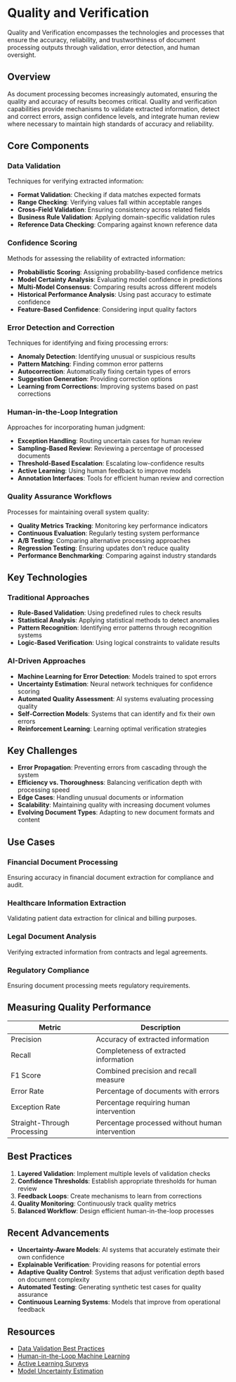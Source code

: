# Quality and Verification

Quality and Verification encompasses the technologies and processes that ensure the accuracy, reliability, and trustworthiness of document processing outputs through validation, error detection, and human oversight.

## Overview

As document processing becomes increasingly automated, ensuring the quality and accuracy of results becomes critical. Quality and verification capabilities provide mechanisms to validate extracted information, detect and correct errors, assign confidence levels, and integrate human review where necessary to maintain high standards of accuracy and reliability.

## Core Components

### Data Validation

Techniques for verifying extracted information:

- **Format Validation**: Checking if data matches expected formats
- **Range Checking**: Verifying values fall within acceptable ranges
- **Cross-Field Validation**: Ensuring consistency across related fields
- **Business Rule Validation**: Applying domain-specific validation rules
- **Reference Data Checking**: Comparing against known reference data

### Confidence Scoring

Methods for assessing the reliability of extracted information:

- **Probabilistic Scoring**: Assigning probability-based confidence metrics
- **Model Certainty Analysis**: Evaluating model confidence in predictions
- **Multi-Model Consensus**: Comparing results across different models
- **Historical Performance Analysis**: Using past accuracy to estimate confidence
- **Feature-Based Confidence**: Considering input quality factors

### Error Detection and Correction

Techniques for identifying and fixing processing errors:

- **Anomaly Detection**: Identifying unusual or suspicious results
- **Pattern Matching**: Finding common error patterns
- **Autocorrection**: Automatically fixing certain types of errors
- **Suggestion Generation**: Providing correction options
- **Learning from Corrections**: Improving systems based on past corrections

### Human-in-the-Loop Integration

Approaches for incorporating human judgment:

- **Exception Handling**: Routing uncertain cases for human review
- **Sampling-Based Review**: Reviewing a percentage of processed documents
- **Threshold-Based Escalation**: Escalating low-confidence results
- **Active Learning**: Using human feedback to improve models
- **Annotation Interfaces**: Tools for efficient human review and correction

### Quality Assurance Workflows

Processes for maintaining overall system quality:

- **Quality Metrics Tracking**: Monitoring key performance indicators
- **Continuous Evaluation**: Regularly testing system performance
- **A/B Testing**: Comparing alternative processing approaches
- **Regression Testing**: Ensuring updates don't reduce quality
- **Performance Benchmarking**: Comparing against industry standards

## Key Technologies

### Traditional Approaches

- **Rule-Based Validation**: Using predefined rules to check results
- **Statistical Analysis**: Applying statistical methods to detect anomalies
- **Pattern Recognition**: Identifying error patterns through recognition systems
- **Logic-Based Verification**: Using logical constraints to validate results

### AI-Driven Approaches

- **Machine Learning for Error Detection**: Models trained to spot errors
- **Uncertainty Estimation**: Neural network techniques for confidence scoring
- **Automated Quality Assessment**: AI systems evaluating processing quality
- **Self-Correction Models**: Systems that can identify and fix their own errors
- **Reinforcement Learning**: Learning optimal verification strategies

## Key Challenges

- **Error Propagation**: Preventing errors from cascading through the system
- **Efficiency vs. Thoroughness**: Balancing verification depth with processing speed
- **Edge Cases**: Handling unusual documents or information
- **Scalability**: Maintaining quality with increasing document volumes
- **Evolving Document Types**: Adapting to new document formats and content

## Use Cases

### Financial Document Processing

Ensuring accuracy in financial document extraction for compliance and audit.

### Healthcare Information Extraction

Validating patient data extraction for clinical and billing purposes.

### Legal Document Analysis

Verifying extracted information from contracts and legal agreements.

### Regulatory Compliance

Ensuring document processing meets regulatory requirements.

## Measuring Quality Performance

| Metric | Description |
|--------|-------------|
| Precision | Accuracy of extracted information |
| Recall | Completeness of extracted information |
| F1 Score | Combined precision and recall measure |
| Error Rate | Percentage of documents with errors |
| Exception Rate | Percentage requiring human intervention |
| Straight-Through Processing | Percentage processed without human intervention |

## Best Practices

1. **Layered Validation**: Implement multiple levels of validation checks
2. **Confidence Thresholds**: Establish appropriate thresholds for human review
3. **Feedback Loops**: Create mechanisms to learn from corrections
4. **Quality Monitoring**: Continuously track quality metrics
5. **Balanced Workflow**: Design efficient human-in-the-loop processes

## Recent Advancements

- **Uncertainty-Aware Models**: AI systems that accurately estimate their own confidence
- **Explainable Verification**: Providing reasons for potential errors
- **Adaptive Quality Control**: Systems that adjust verification depth based on document complexity
- **Automated Testing**: Generating synthetic test cases for quality assurance
- **Continuous Learning Systems**: Models that improve from operational feedback

## Resources

- [Data Validation Best Practices](https://cloud.google.com/bigquery/docs/data-validation)
- [Human-in-the-Loop Machine Learning](https://www.manning.com/books/human-in-the-loop-machine-learning)
- [Active Learning Surveys](https://active-learning.github.io/)
- [Model Uncertainty Estimation](https://arxiv.org/abs/1906.11004)
